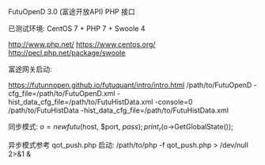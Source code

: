 FutuOpenD 3.0 (富途开放API) PHP 接口

已测试环境:
CentOS 7 + PHP 7 + Swoole 4

http://www.php.net/
https://www.centos.org/
http://pecl.php.net/package/swoole

富途网关启动:

https://futunnopen.github.io/futuquant/intro/intro.html
/path/to/FutuOpenD -cfg_file=/path/to/FutuOpenD.xml -hist_data_cfg_file=/path/to/FutuHistData.xml -console=0
/path/to/FutuHistData -hist_data_cfg_file=/path/to/FutuHistData.xml

同步模式:
$o = new futu($host, $port, $pass);
print_r($o->GetGlobalState());

异步模式参考 qot_push.php 启动: /path/to/php -f qot_push.php > /dev/null 2>&1 &
